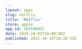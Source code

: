 ```yaml
---
layout: apps
slug: netflix
title: 'Netflix'
store: apple
app_id: 363590051
date: 2019-10-01T19:00:08Z
published: 2012-10-16T18:30:35Z
---
```

